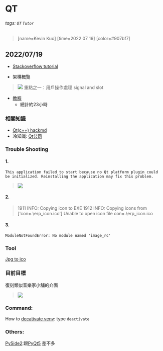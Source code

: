 # QT
###### tags: `QT` `Tutor`
> [name=Kevin Kuo] [time=2022 07 19] [color=#907bf7]

## 2022/07/19

- [Stackoverflow tutorial](https://tw.alphacamp.co/blog/stack-overflow-beginners-guide)

- 架構概覽
>![](https://i.imgur.com/uJx06x3.png)
>重點之一：用戶操作處理 signal and slot

- [教程](https://www.youtube.com/watch?v=oKUsVW8wFBI&list=PLLPsLcbaFY21h8bnBBig8Y0YgOdGpzIjm&index=141)
    - 總計約23小時

### 相關知識
- [Qt(c++) hackmd](https://hackmd.io/@Nahemah1022/SJT8EMXw8?print-pdf#/)
- 冷知識: [Qt公司](https://zh.wikipedia.org/zh-tw/Qt%E5%85%AC%E5%8F%B8)

### Trouble Shooting
#### 1.
```cmd= 
This application failed to start because no Qt platform plugin could be initialized. Reinstalling the application may fix this problem.
```
>![](https://i.imgur.com/NXQ30ve.png)

#### 2.
>1911 INFO: Copying icon to EXE
1912 INFO: Copying icons from ['con=.\\erp_icon.ico']
Unable to open icon file con=.\erp_icon.ico

#### 3.
```cmd=
ModuleNotFoundError: No module named 'image_rc'
```


### Tool
[Jpg to ico](https://stackoverflow.com/questions/3185677/converting-gifs-pngs-and-jpgs-to-ico-files-using-imagemagick)

### 目前目標
復刻類似音樂家小舖的介面

>![](https://i.imgur.com/v1LVEGm.png)


### Command: 
How to [decativate venv](https://docs.python.org/3/library/venv.html): type `deactivate`
### Others:
[PySide2](https://medium.com/bucketing/pyside-2-gui%E5%B8%B6%E4%BD%A0%E6%93%BA%E8%84%AB%E9%BB%91%E7%99%BD%E4%BA%BA%E7%94%9F-ffcbb27a3c9a):跟[PyQt5](https://www.pythonguis.com/faq/pyqt5-vs-pyside2/) 差不多






